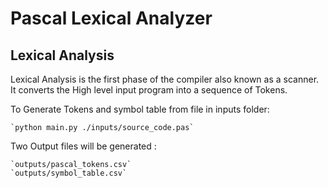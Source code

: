 # Pascal Lexical Analyzer 

## Lexical Analysis
Lexical Analysis is the first phase of the compiler also known as a scanner. It converts the High level input program into a sequence of Tokens.

To Generate Tokens and symbol table from file in inputs folder:

    `python main.py ./inputs/source_code.pas`

Two Output files will be generated : 

    `outputs/pascal_tokens.csv`
    `outputs/symbol_table.csv`
